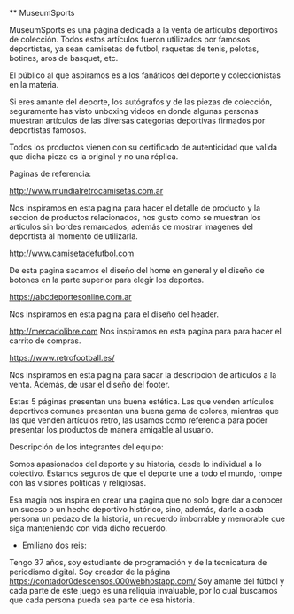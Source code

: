 ** MuseumSports

MuseumSports es una página dedicada a la venta de artículos deportivos de colección. Todos estos artículos fueron utilizados por famosos deportistas, ya sean camisetas de futbol, raquetas de tenis, pelotas, botines, aros de basquet, etc.

El público al que aspiramos es a los fanáticos del deporte y coleccionistas en la materia.

Si eres amante del deporte, los autógrafos y de las piezas de colección, seguramente has visto unboxing videos en donde algunas personas muestran artículos de las diversas categorías deportivas firmados por deportistas famosos.

Todos los productos vienen con su certificado de autenticidad que valida que dicha pieza es la original y no una réplica.

Paginas de referencia:

http://www.mundialretrocamisetas.com.ar

Nos inspiramos en esta pagina para hacer el detalle de producto y la seccion de productos relacionados, nos gusto como se muestran los articulos sin bordes remarcados, además de mostrar imagenes del deportista al momento de utilizarla.

http://www.camisetadefutbol.com

De esta pagina sacamos el diseño del home en general y el diseño de botones en la parte superior para elegir los deportes.

https://abcdeportesonline.com.ar

Nos inspiramos en esta pagina para el diseño del header.

http://mercadolibre.com
Nos inspiramos en esta pagina para para hacer el carrito de compras.

https://www.retrofootball.es/

Nos inspiramos en esta pagina para sacar la descripcion de articulos a la venta. Además, de usar el diseño del footer.


Estas 5 páginas presentan una buena estética. Las que venden artículos deportivos comunes presentan una buena gama de colores, mientras que las que venden artículos retro, las usamos como referencia para poder presentar los productos de manera amigable al usuario. 



Descripción de los integrantes del equipo: 

Somos apasionados del deporte y su historia, desde lo individual a lo colectivo. Estamos seguros de que el deporte une a todo el mundo, rompe con las visiones politicas y religiosas.

Esa magia nos inspira en crear una pagina que no solo logre dar a conocer un suceso o un hecho deportivo histórico, sino, además, darle a cada persona un pedazo de la historia, un recuerdo imborrable y memorable que siga manteniendo con vida dicho recuerdo.

- Emiliano dos reis:

Tengo 37 años, soy estudiante de programación y de la tecnicatura de periodismo digital. Soy creador de la página https://contador0descensos.000webhostapp.com/
Soy amante del fútbol y cada parte de este juego es una reliquia invaluable, por lo cual buscamos que cada persona pueda sea parte de esa historia.

